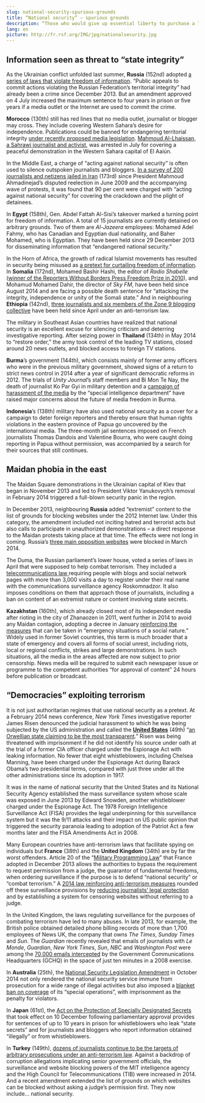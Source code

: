 ```yaml
---
slug: national-security-spurious-grounds
title: “National security” – spurious grounds
description: “Those who would give up essential liberty to purchase a little temporary safety, deserve neither liberty nor safety.” So said Benjamin Franklin, one of the US founding fathers, in the 18th century. Two centuries later, security is the grounds most often given by governments – both those that are democratic and those that are not – for trampling on fundamental freedoms and gagging the media.
lang: en
picture: http://fr.rsf.org/IMG/jpg/nationalsecurity.jpg
---
```


## Information seen as threat to “state integrity”

As the Ukrainian conflict unfolded last summer, **Russia** (152nd) adopted [a series of laws that violate freedom of information](http://en.rsf.org/russia-new-draconian-legislation-against-21-07-2014,46664.html). “Public appeals to commit actions violating the Russian Federation’s territorial integrity” had already been a crime since December 2013. But an amendment approved on 4 July increased the maximum sentence to four years in prison or five years if a media outlet or the Internet are used to commit the crime.

**Morocco** (130th) still has red lines that no media outlet, journalist or blogger may cross. They include covering Western Sahara’s desire for independence. Publications could be banned for endangering territorial integrity [under recently proposed media legislation](http://en.rsf.org/maroc-rwb-s-recommendations-on-morocco-s-21-11-2014,47260.html). [Mahmoud Al-Lhaissan, a Sahrawi journalist and activist](http://en.rsf.org/maroc-rwb-s-recommendations-on-morocco-s-21-11-2014,47260.html), was arrested in July for covering a peaceful demonstration in the Western Sahara capital of El Aaiún.

In the Middle East, a charge of “acting against national security” is often used to silence outspoken journalists and bloggers. [In a survey of 200 journalists and netizens jailed in Iran](http://en.rsf.org/iran-freedom-of-information-still-18-06-2014,46470.html) (173rd) since President Mahmoud Ahmadinejad’s disputed reelection in June 2009 and the accompanying wave of protests, it was found that 90 per cent were charged with “acting against national security” for covering the crackdown and the plight of detainees.

In **Egypt** (158th), Gen. Abdel Fattah Al-Sisi’s takeover marked a turning point for freedom of information. A total of 15 journalists are currently detained on arbitrary grounds. Two of them are _Al-Jazeera_ employees: Mohamed Adel Fahmy, who has Canadian and Egyptian dual nationality, and Baher Mohamed, who is Egyptian. They have been held since 29 December 2013 for disseminating information that “endangered national security.”

In the Horn of Africa, the growth of radical Islamist movements has resulted in security being misused as [a pretext for curtailing freedom of information](http://en.rsf.org/kenya-rwb-alarmed-by-new-security-law-22-12-2014,47408.html). In **Somalia** (172nd), Mohamed Bashir Hashi, the editor of _Radio Shabelle_ ([winner of the Reporters Without Borders Press Freedom Prize in 2010](http://en.rsf.org/2010-reporters-without-borders-10-12-2010,39004.html)), and Mohamud Mohamed Dahir, the director of _Sky FM_, have been held since August 2014 and are facing a possible death sentence for “attacking the integrity, independence or unity of the Somali state.” And in neighbouring **Ethiopia** (142nd), [three journalists and six members of the Zone 9 blogging collective](http://en.rsf.org/ethiopia-nine-journalists-and-bloggers-21-08-2014,46830.html) have been held since April under an anti-terrorism law.

The military in Southeast Asian countries have realized that national security is an excellent excuse for silencing criticism and deterring investigative reporting. After seizing power in **Thailand** (134th) in May 2014 to “restore order,” the army took control of the leading TV stations, closed around 20 news outlets, and blocked access to foreign TV stations.

**Burma**’s government (144th), which consists mainly of former army officers who were in the previous military government, showed signs of a return to strict news control in 2014 after a year of significant democratic reforms in 2012. The trials of _Unity Journal_’s staff members and Bi Mon Te Nay, the death of journalist Ko Par Gyi in military detention and a [campaign of harassment of the media](http://en.rsf.org/burma-police-investigations-and-10-07-2014,46614.html) by the “special intelligence department” have raised major concerns about the future of media freedom in Burma.

**Indonesia**’s (138th) military have also used national security as a cover for a campaign to deter foreign reporters and thereby ensure that human rights violations in the eastern province of Papua go uncovered by the international media. The three-month jail sentences imposed on French journalists Thomas Dandois and Valentine Bourra, who were caught doing reporting in Papua without permission, was accompanied by a search for their sources that still continues.

## Maidan phobia in the east

The Maidan Square demonstrations in the Ukrainian capital of Kiev that began in November 2013 and led to President Viktor Yanukovych’s removal in February 2014 triggered a full-blown security panic in the region.

In December 2013, neighbouring **Russia** added “extremist” content to the list of grounds for blocking websites under the 2012 Internet law. Under this category, the amendment included not inciting hatred and terrorist acts but also calls to participate in unauthorized demonstrations – a direct response to the Maidan protests taking place at that time. The effects were not long in coming. Russia’s [three main opposition websites](http://en.rsf.org/russia-how-far-will-the-crackdown-on-13-03-2014,46003.html) were blocked in March 2014.

The Duma, the Russian parliament’s lower house, voted a series of laws in April that were supposed to help combat terrorism. They included a [telecommunications law ](http://en.rsf.org/russia-will-the-russian-internet-soon-be-18-04-2014,46167.html)requiring people with blogs and social network pages with more than 3,000 visits a day to register under their real name with the communications surveillance agency Roskomnadzor. It also imposes conditions on them that approach those of journalists, including a ban on content of an extremist nature or content involving state secrets.

**Kazakhstan** (160th), which already closed most of its independent media after rioting in the city of Zhanaozen in 2011, went further in 2014 to avoid any Maidan contagion, adopting a decree in January [reinforcing the measures](http://en.rsf.org/kazakhstan-increasingly-suffocating-climate-03-04-2014,46085.html) that can be taken in “emergency situations of a social nature.” Widely used in former Soviet countries, this term is much broader that a state of emergency and covers all forms of social unrest, including riots, local or regional conflicts, strikes and large demonstrations. In such situations, all the media in the areas affected are now subject to prior censorship. News media will be required to submit each newspaper issue or programme to the competent authorities “for approval of content” 24 hours before publication or broadcast.

## “Democracies” exploiting terrorism

It is not just authoritarian regimes that use national security as a pretext. At a February 2014 news conference, _New York Times_ investigative reporter James Risen denounced the judicial harassment to which he was being subjected by the US administration and called the [**United States**](http://en.rsf.org/united-states.html) (49th) “[an Orwellian state claiming to be the most transparent](http://en.rsf.org/etats-unis-supreme-court-rejects-new-york-02-06-2014,46375.html).” Risen was being threatened with imprisonment if he did not identify his source under oath at the trial of a former CIA officer charged under the Espionage Act with leaking information. No fewer that eight whistleblowers, including Chelsea Manning, have been charged under the Espionage Act during Barack Obama’s two presidential terms, compared with just three under all the other administrations since its adoption in 1917.

It was in the name of national security that the United States and its National Security Agency established the mass surveillance system whose scale was exposed in June 2013 by Edward Snowden, another whistleblower charged under the Espionage Act. The 1978 Foreign Intelligence Surveillance Act (FISA) provides the legal underpinning for this surveillance system but it was the 9/11 attacks and their impact on US public opinion that triggered the security paranoia leading to adoption of the Patriot Act a few months later and the FISA Amendments Act in 2008.

Many European countries have anti-terrorism laws that facilitate spying on individuals but **France** (38th) and the **United Kingdom** (34th) are by far the worst offenders. Article 20 of the “[Military Programming Law](http://en.rsf.org/alarm-over-massive-spying-12-12-2013,45606.html)” that France adopted in December 2013 allows the authorities to bypass the requirement to request permission from a judge, the guarantor of fundamental freedoms, when ordering surveillance if the purpose is to defend “national security” or “combat terrorism.” A [2014 law reinforcing anti-terrorism measures](http://www.legifrance.gouv.fr/affichTexte.do?cidTexte=JORFTEXT000029754374&dateTexte=&categorieLien=id) rounded off these surveillance provisions by [reducing journalists’ legal protection](http://fr.rsf.org/france-liberte-de-l-information-et-27-01-2015,47539.html) and by establishing a system for censoring websites without referring to a judge.

In the United Kingdom, the laws regulating surveillance for the purposes of combating terrorism have led to many abuses. In late 2013, for example, the British police obtained detailed phone billing records of more than 1,700 employees of News UK, the company that owns _The Times_, _Sunday Times_ and _Sun_. The _Guardian_ recently revealed that emails of journalists with _Le Monde_, _Guardian_, _New York Times_, _Sun_, _NBC_ and _Washington Post_ were among the [70,000 emails intercepted](http://en.rsf.org/royaume-uni-prime-minister-journalism-is-not-a-21-01-2015,46578.html) by the Government Communications Headquarters (GCHQ) in the space of just ten minutes in a 2008 exercise.

In **Australia** (25th), the [National Security Legislation Amendment](http://www.aph.gov.au/Parliamentary_Business/Bills_Legislation/Bills_Search_Results/Result?bId=s969) in October 2014 not only rendered the national security service immune from prosecution for a wide range of illegal activities but also imposed a [blanket ban on coverage](http://en.rsf.org/australia-whistleblowers-could-face-up-to-10-22-07-2014,46682.html) of its “special operations”, with imprisonment as the penalty for violators.

In **Japan** (61st), the [Act on the Protection of Specially Designated Secrets](http://en.rsf.org/japan-rwb-supports-legal-action-against-15-12-2014,47379.html) that took effect on 10 December following parliamentary approval provides for sentences of up to 10 years in prison for whistleblowers who leak “state secrets” and for journalists and bloggers who report information obtained “illegally” or from whistleblowers.

In **Turkey** (149th), [dozens of journalists continue to be the targets of arbitrary prosecutions under an anti-terrorism law](http://en.rsf.org/turkey-anti-terrorism-law-used-repeatedly-22-11-2010,38864.html). Against a backdrop of corruption allegations implicating senior government officials, the surveillance and website blocking powers of the MIT intelligence agency and the High Council for Telecommunications (TIB) were increased in 2014. And a recent amendment extended the list of grounds on which websites can be blocked without asking a judge’s permission first. They now include... national security.
